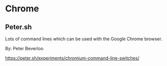 # Chrome

## Peter.sh

Lots of command lines which can be used with the Google Chrome browser.

By: Peter Beverloo

https://peter.sh/experiments/chromium-command-line-switches/
